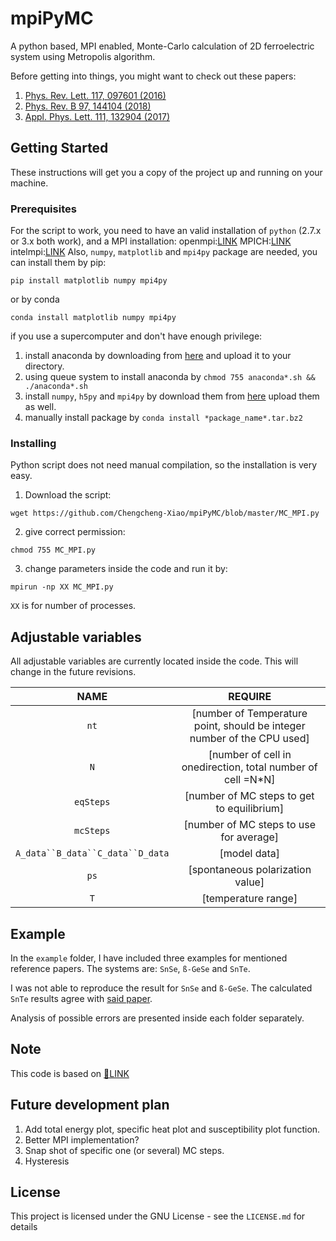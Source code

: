 # mpiPyMC

A python based, MPI enabled, Monte-Carlo calculation of  2D ferroelectric system using Metropolis algorithm.

Before getting into things, you might want to check out these papers:

1.  [Phys. Rev. Lett. 117, 097601 (2016)](https://link.aps.org/doi/10.1103/PhysRevLett.117.097601)
2.  [Phys. Rev. B 97, 144104 (2018)](https://link.aps.org/doi/10.1103/PhysRevB.97.144104)
3.  [Appl. Phys. Lett. 111, 132904 (2017)](https://aip.scitation.org/doi/10.1063/1.4996171)

## Getting Started

These instructions will get you a copy of the project up and running on your machine.

### Prerequisites

For the script to work, you need to have an valid installation of `python` (2.7.x or 3.x both work), and a MPI installation:
openmpi:[LINK](https://www.open-mpi.org/)
MPICH:[LINK](https://www.mpich.org/)
intelmpi:[LINK](https://software.intel.com/en-us/mpi-library)
Also, `numpy`, `matplotlib` and `mpi4py` package are needed, you can install them by pip:
```
pip install matplotlib numpy mpi4py
```
or by conda
```
conda install matplotlib numpy mpi4py
```
if you use a supercomputer and don't have enough privilege:

1. install anaconda by downloading from [here](https://www.anaconda.com/download/) and upload it to your directory.
2. using queue system to install anaconda by `chmod 755 anaconda*.sh && ./anaconda*.sh`
3. install `numpy`, `h5py` and `mpi4py` by download them from [here](https://anaconda.org/anaconda/repo) upload them as well.
4. manually install package by `conda install *package_name*.tar.bz2`

### Installing

Python script does not need manual compilation, so the installation is very easy.

1. Download the script:
```
wget https://github.com/Chengcheng-Xiao/mpiPyMC/blob/master/MC_MPI.py
```

2. give correct permission:
```
chmod 755 MC_MPI.py
```

3. change parameters inside the code and run it by:
```
mpirun -np XX MC_MPI.py
```
`XX` is for number of processes.

## Adjustable variables

All adjustable variables are currently located inside the code. This will change in the future revisions.

| NAME                   | REQUIRE                                     |
|:----------------------:|:------------------------------------------:|
| `nt`                   | [number of Temperature point, should be integer number of the CPU used]                  |
| `N`                    | [number of cell in onedirection, total number of cell  =N*N]              |
| `eqSteps`              | [number of MC steps to get to equilibrium]              |
| `mcSteps`              | [number of MC steps to use for average]                        |
| `A_data``B_data``C_data``D_data`| [model data]                    |
| `ps`                   | [spontaneous polarization value]             |
| `T`                    | [temperature range]             |


## Example
In the `example` folder, I have included three examples for mentioned reference papers. The systems are: `SnSe`, `ß-GeSe` and `SnTe`.

I was not able to reproduce the result for `SnSe` and `ß-GeSe`.
The calculated `SnTe` results agree with [said paper](https://aip.scitation.org/doi/10.1063/1.4996171).

Analysis of possible errors are presented inside each folder separately.

## Note
This code is based on [🔗LINK](https://rajeshrinet.github.io/blog/2014/ising-model/)

## Future development plan
1. Add total energy plot, specific heat plot and susceptibility plot function.
2. Better MPI implementation?
3. Snap shot of specific one (or several) MC steps.
4. Hysteresis

## License
  This project is licensed under the GNU License - see the `LICENSE.md` for details
